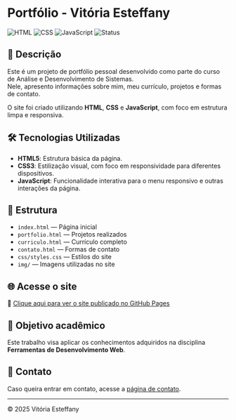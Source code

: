 # Portfólio - Vitória Esteffany

![HTML](https://img.shields.io/badge/HTML-5-orange)
![CSS](https://img.shields.io/badge/CSS-3-blue)
![JavaScript](https://img.shields.io/badge/JavaScript-ES6-yellow)
![Status](https://img.shields.io/badge/Status-Concluído-green)

## 🧾 Descrição

Este é um projeto de portfólio pessoal desenvolvido como parte do curso de Análise e Desenvolvimento de Sistemas.  
Nele, apresento informações sobre mim, meu currículo, projetos e formas de contato.

O site foi criado utilizando **HTML**, **CSS** e **JavaScript**, com foco em estrutura limpa e responsiva.

## 🛠️ Tecnologias Utilizadas

- **HTML5**: Estrutura básica da página.
- **CSS3**: Estilização visual, com foco em responsividade para diferentes dispositivos.
- **JavaScript**: Funcionalidade interativa para o menu responsivo e outras interações da página.

## 📁 Estrutura

- `index.html` — Página inicial  
- `portfolio.html` — Projetos realizados  
- `curriculo.html` — Currículo completo  
- `contato.html` — Formas de contato  
- `css/styles.css` — Estilos do site  
- `img/` — Imagens utilizadas no site

## 🌐 Acesse o site

🔗 [Clique aqui para ver o site publicado no GitHub Pages](https://vitoriadc.github.io/Portfolio/)

## 📌 Objetivo acadêmico

Este trabalho visa aplicar os conhecimentos adquiridos na disciplina **Ferramentas de Desenvolvimento Web**.

## 📧 Contato

Caso queira entrar em contato, acesse a [página de contato](https://vitoriadc.github.io/Portfolio/contato.html).

---

© 2025 Vitória Esteffany
